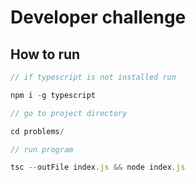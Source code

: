 # Developer challenge

## How to run

```javascript
// if typescript is not installed run

npm i -g typescript
```

```javascript
// go to project directory

cd problems/
```

```javascript
// run program

tsc --outFile index.js && node index.js
```
